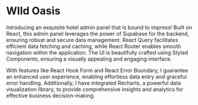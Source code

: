# WIld Oasis

Introducing an exquisite hotel admin panel that is bound to impress!
Built on React, this admin panel leverages the power of Supabase for the backend, ensuring robust and secure data management. React Query facilitates efficient data fetching and caching, while React Router enables smooth navigation within the application. The UI is beautifully crafted using Styled Components, ensuring a visually appealing and engaging interface.

With features like React Hook Form and React Error Boundary, I guarantee an enhanced user experience, enabling effortless data entry and graceful error handling. Additionally, I have integrated Recharts, a powerful data visualization library, to provide comprehensive insights and analytics for effective business decision-making.
